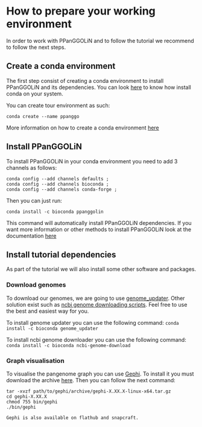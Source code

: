 # How to prepare your working environment

In order to work with PPanGGOLiN and to follow the tutorial we recommend to follow the next steps.

## Create a conda environment

The first step consist of creating a conda environment to install PPanGGOLiN and its dependencies.
You can look [here](https://conda.io/projects/conda/en/latest/user-guide/install/index.html) to know how install conda on your system. 

You can create tour environment as such:
```shell
conda create --name ppanggo 
```

More information on how to create a conda environment [here](https://conda.io/projects/conda/en/latest/user-guide/tasks/manage-environments.html#activating-an-environment)


## Install PPanGGOLiN

To install PPanGGOLiN in your conda environment you need to add 3 channels as follows:

```
conda config --add channels defaults ;
conda config --add channels bioconda ;
conda config --add channels conda-forge ;
```

Then you can just run:

```
conda install -c bioconda ppanggolin
```

This command will automatically install PPanGGOLiN dependencies. 
If you want more information or other methods to install PPanGGOLiN look at the documentation [here](../user/Installation.md#Installation)

## Install tutorial dependencies

As part of the tutorial we will also install some other software and packages.

### Download genomes

To download our genomes, we are going to use [genome_updater](https://github.com/pirovc/genome_updater).
Other solution exist such as [ncbi genome downloading scripts](https://github.com/kblin/ncbi-genome-download). Feel free to use the best and easiest way for you.

To install genome updater you can use the following command: `conda install -c bioconda genome_updater`

To install ncbi genome downloader you can use the following command: `conda install -c bioconda ncbi-genome-download`

### Graph visualisation

To visualise the pangenome graph you can use [Gephi](https://gephi.org/). To install it you must download the archive [here](https://gephi.org/users/download/). Then you can follow the next command:

```shell
tar -xvzf path/to/gephi/archive/gephi-X.XX.X-linux-x64.tar.gz
cd gephi-X.XX.X
chmod 755 bin/gephi
./bin/gephi
```

```{tip}
Gephi is also available on flathub and snapcraft.
```
[//]: # (Other depencies can be added here)